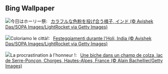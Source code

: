 ## Bing Wallpaper
![](https://www.bing.com/th?id=OHR.ColorfulHoli_JA-JP4638350581_UHD.jpg&w=1000)今日はホーリー祭:&nbsp;&ensp;[カラフルな色粉を投げ合う様子, インド (© Avishek Das/SOPA Images/LightRocket via Getty Images)](https://www.bing.com/th?id=OHR.ColorfulHoli_JA-JP4638350581_UHD.jpg)
<br><br/>
![](https://www.bing.com/th?id=OHR.ColorfulHoli_IT-IT7690011331_UHD.jpg&w=1000)Coloriamo le città!:&nbsp;&ensp;[Festeggiamenti durante l'Holi, India (© Avishek Das/SOPA Images/LightRocket via Getty Images)](https://www.bing.com/th?id=OHR.ColorfulHoli_IT-IT7690011331_UHD.jpg)
<br><br/>
![](https://www.bing.com/th?id=OHR.ProcrastinationDay_FR-FR8703277811_UHD.jpg&w=1000)La procrastination à l'honneur !:&nbsp;&ensp;[Une biche dans un champ de colza, lac de Serre-Ponçon, Chorges, Hautes-Alpes, France (© Alain Bachellier/Getty Images)](https://www.bing.com/th?id=OHR.ProcrastinationDay_FR-FR8703277811_UHD.jpg)
<br><br/>
